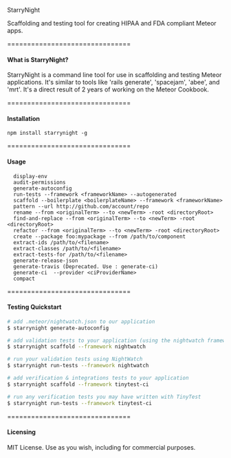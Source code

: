 StarryNight

Scaffolding and testing tool for creating HIPAA and FDA compliant Meteor apps.  

===============================
#### What is StarryNight?  

StarryNight is a command line tool for use in scaffolding and testing Meteor applications. It's similar to tools like 'rails generate', 'spacejam', 'abee', and 'mrt'. It's a direct result of 2 years of working on the Meteor Cookbook.


===============================
#### Installation  

````
npm install starrynight -g
````

===============================
#### Usage  

````
  display-env
  audit-permissions
  generate-autoconfig
  run-tests --framework <frameworkName> --autogenerated
  scaffold --boilerplate <boilerplateName> --framework <frameworkName>
  pattern --url http://github.com/account/repo
  rename --from <originalTerm> --to <newTerm> -root <directoryRoot>
  find-and-replace --from <originalTerm> --to <newTerm> -root <directoryRoot>
  refactor --from <originalTerm> --to <newTerm> -root <directoryRoot>
  create --package foo:mypackage --from /path/to/component
  extract-ids /path/to/<filename>
  extract-classes /path/to/<filename>
  extract-tests-for /path/to/<filename>
  generate-release-json
  generate-travis (Deprecated. Use : generate-ci)
  generate-ci  --provider <ciProviderName>
  compact
````

===============================
#### Testing Quickstart  

````sh
# add .meteor/nightwatch.json to our application
$ starrynight generate-autoconfig

# add validation tests to your application (using the nightwatch framework)
$ starrynight scaffold --framework nightwatch

# run your validation tests using NightWatch
$ starrynight run-tests --framework nightwatch

# add verification & integrations tests to your application
$ starrynight scaffold --framework tinytest-ci

# run any verification tests you may have written with TinyTest
$ starrynight run-tests --framework tinytest-ci
````


===============================
#### Licensing

MIT License. Use as you wish, including for commercial purposes.
